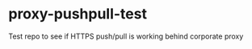 proxy-pushpull-test
===================

Test repo to see if HTTPS push/pull is working behind corporate proxy